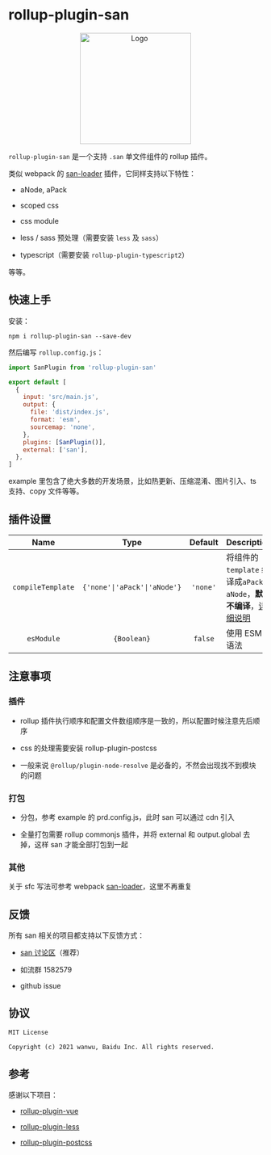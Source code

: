 # rollup-plugin-san

<p align="center">
    <a href="https://baidu.github.io/san/">
        <img src="https://baidu.github.io/san/img/logo-colorful.svg" alt="Logo" height="220">
    </a>
</p>

`rollup-plugin-san` 是一个支持 `.san` 单文件组件的 rollup 插件。

类似 webpack 的
[san-loader](https://github.com/ecomfe/san-loader) 插件，它同样支持以下特性：

- aNode, aPack

- scoped css

- css module

- less / sass 预处理（需要安装 `less` 及 `sass`）

- typescript（需要安装 `rollup-plugin-typescript2`）

等等。

## 快速上手

安装：

```shell
npm i rollup-plugin-san --save-dev
```

然后编写 `rollup.config.js`：

```js
import SanPlugin from 'rollup-plugin-san'

export default [
  {
    input: 'src/main.js',
    output: {
      file: 'dist/index.js',
      format: 'esm',
      sourcemap: 'none',
    },
    plugins: [SanPlugin()],
    external: ['san'],
  },
]
```

example 里包含了绝大多数的开发场景，比如热更新、压缩混淆、图片引入、ts 支持、copy 文件等等。

## 插件设置

|       Name        |            Type            | Default  | Description                                                               |
| :---------------: | :------------------------: | :------: | :------------------------------------------------------------------------ |
| `compileTemplate` | <code>{'none'&#124;'aPack'&#124;'aNode'}</code> | `'none'` | 将组件的`template` 编译成`aPack`、`aNode`，**默认不编译**，[详细说明](https://github.com/ecomfe/san-loader#%E6%89%A9%E5%B1%95%E9%98%85%E8%AF%BB) |
| `esModule` | `{Boolean}` | `false` | 使用 ESM 语法 |

## 注意事项

### 插件

- rollup 插件执行顺序和配置文件数组顺序是一致的，所以配置时候注意先后顺序

- css 的处理需要安装 rollup-plugin-postcss

- 一般来说 `@rollup/plugin-node-resolve` 是必备的，不然会出现找不到模块的问题

### 打包

- 分包，参考 example 的 prd.config.js，此时 san 可以通过 cdn 引入

- 全量打包需要 rollup commonjs 插件，并将 external 和 output.global 去掉，这样 san 才能全部打包到一起

### 其他

关于 sfc 写法可参考 webpack [san-loader](https://github.com/ecomfe/san-loader)，这里不再重复

## 反馈

所有 san 相关的项目都支持以下反馈方式：

- [san 讨论区](https://github.com/baidu/san/discussions)（推荐）

- 如流群 1582579

- github issue

## 协议

```txt
MIT License

Copyright (c) 2021 wanwu, Baidu Inc. All rights reserved.
```

## 参考

感谢以下项目：

- [rollup-plugin-vue](https://rollup-plugin-vue.vuejs.org/)

- [rollup-plugin-less](https://github.com/xiaofuzi/rollup-plugin-less)

- [rollup-plugin-postcss](https://github.com/egoist/rollup-plugin-postcss)
